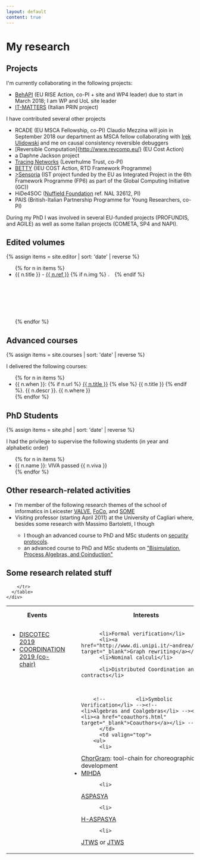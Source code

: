 ```yaml
---
layout: default
content: true
---
```


# My research
## Projects
I'm currently collaborating in the following projects:
- [BehAPI](https://www.um.edu.mt/projects/behapi) (EU RISE Action,
co-PI + site and WP4 leader) due to start in March 2018; I am WP and
UoL site leader
- [IT-MATTERS](http://itmatters.imtlucca.it/) (Italian PRIN project)


I have contributed several other projects

- RCADE (EU MSCA Fellowship, co-PI) Claudio Mezzina will join in
September 2018 our department as MSCA fellow collaborating with [Irek
Ulidowski](http://www.cs.le.ac.uk/people/iu3/) and me on causal
consistency reversible debuggers
- [Reversible Computation]{http://www.revcomp.eu/} (EU Cost Action)
- a Daphne Jackson project
- [Tracing Networks](http://www.cs.le.ac.uk/TracingNetworks/) (Leverhulme Trust, co-PI)
- [BETTY](http://www.behavioural-types.eu/) ()EU COST Action, RTD Framework Programme)
- [>Sensoria](http://www.sensoria-ist.eu/) (IST project funded by the EU as Integrated Project in the 6th Framework Programme (FP6) as part of the Global Computing Initiative (GC))
- HiDe4SOC ([Nuffield Foundation](http://www.nuffieldfoundation.org/) ref. NAL 32612, PI)
- PAIS (British-Italian Partnership Programme for Young Researchers, co-PI)

During my PhD I was involved in several EU-funded projects (PROFUNDIS,
and AGILE) as well as some Italian projects (COMETA, SP4 and NAPI).

## Edited volumes

{% assign items = site.editor | sort: 'date' | reverse %}

<div>
  <ul>
    {% for n in items %}
      <li>{{ n.title }} -  <a href="{{ n.url }}</li>">{{ n.ref }}</a> {% if n.img %} <img alt="{{ n.title }}" src="{{ n.img }}" width="3%" /> {% endif %}</li>
    {% endfor %}
  </ul>
</div>

## Advanced courses

{% assign items = site.courses | sort: 'date' | reverse %}

<div>
I delivered the following courses:
  <ul>
    {% for n in items %}
      <li>{{ n.when }}: {% if n.url %} <a href="{{ n.url }}">{{ n.title }}</a> {% else %} {{ n.title }} {% endif %}. {{ n.descr }}. {{ n.where }}</li>
    {% endfor %}
  </ul>
</div>


## PhD Students

{% assign items = site.phd | sort: 'date' | reverse %}

<div>
I had the privilege to supervise the following students (in year and
alphabetic order)
  <ul>
    {% for n in items %}
      <li>{{ n.name }}: VIVA passed {{ n.viva }}</li>
    {% endfor %}
  </ul>
</div>

## Other research-related activities
<ul>
	    <li>
	      I'm member of the following research themes of the school of informatics in Leicester
	      <a href="http://www2.le.ac.uk/departments/computer-science/research/rthemes/valve">VALVE</a>,
	      <a href="http://www2.le.ac.uk/departments/computer-science/research/rthemes/foco">FoCo</a>,
	      and <a href="http://www2.le.ac.uk/departments/computer-science/research/rthemes/some">SOME</a>
	    </li>
	    <li>
              Visiting professor (starting April 2011) at the University of Cagliari
	      where, besides some research with Massimo Bartoletti, I though
	    </li>
	    <ul>
	      <li> I though an advanced course to PhD and MSc students on
	      <a href="http://tcs.unica.it/positions/phdcoursebisimulationprocessalgebrasandcoinduction">security protocols</a>.
	      </li>
	      <li>
		an advanced course to PhD and MSc students on
		<a href="http://tcs.unica.it/positions/phdcoursebisimulationprocessalgebrasandcoinduction">&quot;Bisimulation,
		Process Algebras, and Coinduction&quot;</a>
	      </li>
	    </ul>
	  </ul>



## Some research related stuff
<div>
  <table>
	    <tr>
	      <th align="center">Events</th>
	      <th align="center">Interests</th>
	      <th align="center">Tools</th>
	      <th align="center">Research and Fun</th>
	    </tr>
	    <tr>
	      <td valign="top">
		  <ul>
		  <li><a href="http://www.discotec.org/2019/">DISCOTEC 2019</a></li>
		  <li><a href="http://www.discotec.org/2019/coordination">COORDINATION 2019 (co-chair)</a></li>
		  </ul>
	      </td>
	      <td valign="top">
		<ul>
		  
		  <li>Formal verification</li>
		  <li><a href="http://www.di.unipi.it/~andrea/GETGRATS" target="_blank">Graph rewriting</a></li>
		  <li>Nominal calculi</li>
		  
		  <li>Distributed Coordination and contracts</li>
		  
		  
		  
		<!-- 		  <li>Symbolic Verification</li> --><!-- 		  <li>Algebras and Coalgebras</li> --><!-- 		  <li><a href="coauthors.html" target="_blank">Coauthors</a></li> --></ul>
	      </td>
	      <td valign="top">
		<ul>
		  <li>
<a href="https://bitbucket.org/emlio_tuosto/chorgram/wiki/Home">
		    ChorGram</a>: tool-chain for choreographic development
		  </li>
		  <li>
<a href="./mihda.tgz" title="Partition refinement of HD-automata">
		    MIHDA</a>
		  </li>


		  <li>
<a href="aspasya/aspasya.html">
		    ASPASYA</a>
		  </li>

		  <li>
<a href="aspasya/h-aspasya.html">
		    H-ASPASYA</a>
		  </li>

		  <li>
<a href="http://www.tao4ws.net">
		    JTWS</a> or <a href="http://merlot.di.unipi.it:8080/tao4ws">JTWS</a>
		  </li>
		</ul>
	      </td>
	      <td valign="top">
		<ul>
<li>Globalisation and research...<a href="http://www.sciencedirect.com/science/article/pii/S0140673614607972">be careful</a>
</li>
<li>Italian research is <a href="https://medium.com/@alfonsofuggetta/b5ab6eb2ecd0">not so bad</a> after all
</li>
<li>This <a href="https://www.youtube.com/watch?v=zDZFcDGpL4U">video</a> is somehow related to research
</li>
		  <li><a href="http://regexcrossword.com/">Having fun with regex</a></li>
		  <li><a href="http://eloquentscience.com/wp-content/uploads/2012/02/Frustrated_author.pdf">Frustrated authors</a></li>
		  <li><a href="http://www.sigmod.org/publications/sigmod-record/0812/p100.open.cormode.pdf">Another one about peer reviewing...</a></li>
		  <li>Lectures on Marx's <a href="https://goo.gl/TNRzO6">Capital V. 1 by David Harvey</a>
</li>
		</ul>
	      </td>


	    </tr>
	  </table>
	</div>

		  




